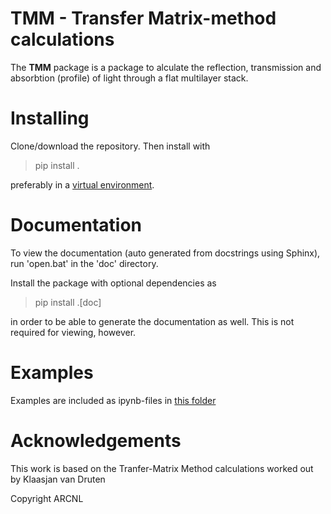# TMM - Transfer Matrix-method calculations

The **TMM** package is a package to alculate the reflection, transmission and absorbtion (profile) of light through a flat multilayer stack.

# Installing

Clone/download the repository. Then install with

>pip install .

preferably in a [virtual environment](https://docs.python.org/3/library/venv.html).

# Documentation

To view the documentation (auto generated from docstrings using Sphinx), run 'open.bat' in the 'doc' directory.

Install the package with optional dependencies as 
>pip install .[doc]

in order to be able to generate the documentation as well. This is not required for viewing, however.

# Examples

Examples are included as ipynb-files in [this folder](Examples)

# Acknowledgements

This work is based on the Tranfer-Matrix Method calculations worked out by Klaasjan van Druten

Copyright ARCNL
